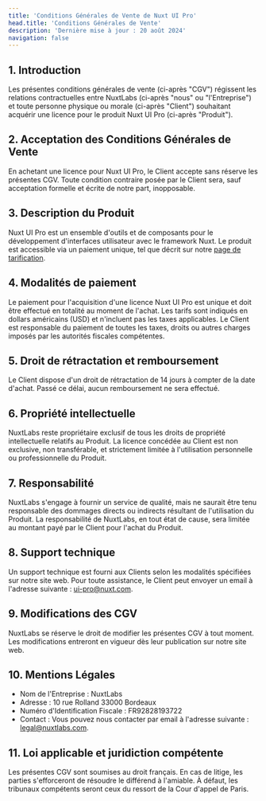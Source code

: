 ```yaml
---
title: 'Conditions Générales de Vente de Nuxt UI Pro'
head.title: 'Conditions Générales de Vente'
description: 'Dernière mise à jour : 20 août 2024'
navigation: false
---
```


## 1. Introduction

Les présentes conditions générales de vente (ci-après "CGV") régissent les relations contractuelles entre NuxtLabs (ci-après "nous" ou "l'Entreprise") et toute personne physique ou morale (ci-après "Client") souhaitant acquérir une licence pour le produit Nuxt UI Pro (ci-après "Produit").

## 2. Acceptation des Conditions Générales de Vente

En achetant une licence pour Nuxt UI Pro, le Client accepte sans réserve les présentes CGV. Toute condition contraire posée par le Client sera, sauf acceptation formelle et écrite de notre part, inopposable.

## 3. Description du Produit

Nuxt UI Pro est un ensemble d'outils et de composants pour le développement d'interfaces utilisateur avec le framework Nuxt. Le produit est accessible via un paiement unique, tel que décrit sur notre [page de tarification](/pro/pricing).

## 4. Modalités de paiement

Le paiement pour l'acquisition d'une licence Nuxt UI Pro est unique et doit être effectué en totalité au moment de l'achat. Les tarifs sont indiqués en dollars américains (USD) et n'incluent pas les taxes applicables. Le Client est responsable du paiement de toutes les taxes, droits ou autres charges imposés par les autorités fiscales compétentes.

## 5. Droit de rétractation et remboursement

Le Client dispose d'un droit de rétractation de 14 jours à compter de la date d'achat. Passé ce délai, aucun remboursement ne sera effectué.

## 6. Propriété intellectuelle

NuxtLabs reste propriétaire exclusif de tous les droits de propriété intellectuelle relatifs au Produit. La licence concédée au Client est non exclusive, non transférable, et strictement limitée à l'utilisation personnelle ou professionnelle du Produit.

## 7. Responsabilité

NuxtLabs s'engage à fournir un service de qualité, mais ne saurait être tenu responsable des dommages directs ou indirects résultant de l'utilisation du Produit. La responsabilité de NuxtLabs, en tout état de cause, sera limitée au montant payé par le Client pour l'achat du Produit.

## 8. Support technique

Un support technique est fourni aux Clients selon les modalités spécifiées sur notre site web. Pour toute assistance, le Client peut envoyer un email à l'adresse suivante : ui-pro@nuxt.com.

## 9. Modifications des CGV

NuxtLabs se réserve le droit de modifier les présentes CGV à tout moment. Les modifications entreront en vigueur dès leur publication sur notre site web.

## 10. Mentions Légales

- Nom de l'Entreprise : NuxtLabs
- Adresse : 10 rue Rolland 33000 Bordeaux
- Numéro d'Identification Fiscale : FR92828193722
- Contact : Vous pouvez nous contacter par email à l'adresse suivante : legal@nuxtlabs.com.

## 11. Loi applicable et juridiction compétente

Les présentes CGV sont soumises au droit français. En cas de litige, les parties s'efforceront de résoudre le différend à l'amiable. À défaut, les tribunaux compétents seront ceux du ressort de la Cour d'appel de Paris.
